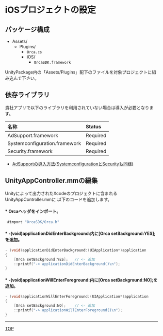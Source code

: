 # iOSプロジェクトの設定

## パッケージ構成
* Assets/
  * Plugins/
    * `Orca.cs`
    * iOS/
      * `OrcaSDK.framework`

UnityPackage内の「Assets/Plugins」配下のファイルを対象プロジェクトに組み込んで下さい。

## 依存ライブラリ

貴社アプリで以下のライブラリを利用されていない場合は導入が必要となります。

|名称|Status|
|:--|:--|
|AdSupport.framework|Required|
|Systemconfiguration.framework|Required|
|Security.framework|Required|
* [AdSupportの導入方法(SystemconfigurationとSecurityも同様)](./adsupport/README.md)

## UnityAppController.mmの編集
Unityによって出力されたXcodeのプロジェクトに含まれるUnityAppController.mmに
以下のコードを追加します。

#### * Orcaヘッダをインポート。


```objectivec
 #import "OrcaSDK/Orca.h"
```

#### * -(void)applicationDidEnterBackground:内に[Orca setBackground:YES];を追加。

```objectivec
- (void)applicationDidEnterBackground:(UIApplication*)application
{
	[Orca setBackground:YES];	// <- 追加
	::printf("-> applicationDidEnterBackground()\n");
}
```

#### * -(void)applicationWillEnterForeground:内に[Orca setBackground:NO];を追加。

```objectivec
- (void)applicationWillEnterForeground:(UIApplication*)application
{
	[Orca setBackground:NO];	// <- 追加
	::printf("-> applicationWillEnterForeground()\n");
}
```

----

[TOP](/lang/ja/unity/README.md)
